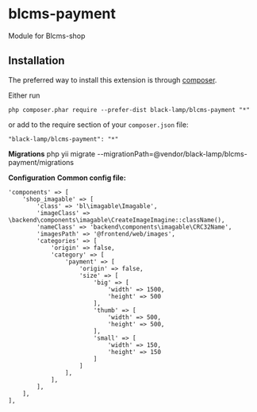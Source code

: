 # blcms-payment
Module for Blcms-shop

Installation
------------
The preferred way to install this extension is through [composer](http://getcomposer.org/download/).

Either run
```
php composer.phar require --prefer-dist black-lamp/blcms-payment "*"
```
or add to the require section of your `composer.json` file:
```
"black-lamp/blcms-payment": "*"
```

**Migrations**
php yii migrate --migrationPath=@vendor/black-lamp/blcms-payment/migrations


**Configuration**
__Common config file:__
```
'components' => [
    'shop_imagable' => [
        'class' => 'bl\imagable\Imagable',
        'imageClass' => \backend\components\imagable\CreateImageImagine::className(),
        'nameClass' => 'backend\components\imagable\CRC32Name',
        'imagesPath' => '@frontend/web/images',
        'categories' => [
            'origin' => false,
            'category' => [
                'payment' => [
                    'origin' => false,
                    'size' => [
                        'big' => [
                            'width' => 1500,
                            'height' => 500
                        ],
                        'thumb' => [
                            'width' => 500,
                            'height' => 500,
                        ],
                        'small' => [
                            'width' => 150,
                            'height' => 150
                        ]
                    ]
                ],
            ],
        ],
    ],
],
```